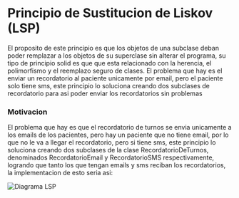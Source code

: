 # Principio de Sustitucion de Liskov (LSP)
El proposito de este principio es que los objetos de una subclase deban poder remplazar a los objetos de su superclase sin alterar el programa, su tipo de principio solid es que que esta relacionado con la herencia, el polimorfismo y el reemplazo seguro de clases. El problema que hay es el enviar un recordatorio al paciente unicamente por email, pero el paciente solo tiene sms, este principio lo soluciona creando dos subclases de recordatorio para asi poder enviar los recordatorios sin problemas

### Motivacion
El problema que hay es que el recordatorio de turnos se envia unicamente a los emails de los pacientes, pero hay un paciente que no tiene email, por lo que no le va a llegar el recordatorio, pero si tiene sms, este principio lo soluciona creando dos subclases de la clase RecordatorioDeTurnos, denominados RecordatorioEmail y RecordatorioSMS respectivamente, logrando que tanto los que tengan emails y sms reciban los recordatorios, la implementacion de esto seria asi:

![Diagrama LSP](https://github.com/user-attachments/assets/6aff76f3-9829-4875-ba7c-64649188e095)
